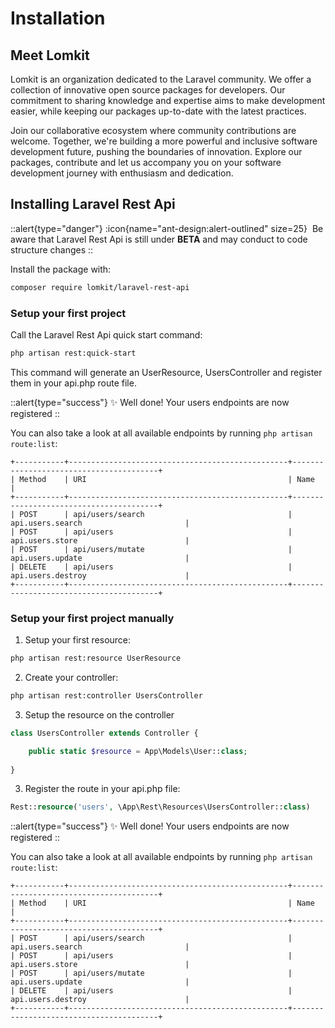 # Installation

## Meet Lomkit

Lomkit is an organization dedicated to the Laravel community. We offer a collection of innovative open source packages for developers. Our commitment to sharing knowledge and expertise aims to make development easier, while keeping our packages up-to-date with the latest practices.

Join our collaborative ecosystem where community contributions are welcome. Together, we're building a more powerful and inclusive software development future, pushing the boundaries of innovation. Explore our packages, contribute and let us accompany you on your software development journey with enthusiasm and dedication.

## Installing Laravel Rest Api

::alert{type="danger"}
:icon{name="ant-design:alert-outlined" size=25}&nbsp;
Be aware that Laravel Rest Api is still under **BETA** and may conduct to code structure changes
::

Install the package with:

```bash
composer require lomkit/laravel-rest-api
```

### Setup your first project

Call the Laravel Rest Api quick start command:

```bash
php artisan rest:quick-start
```

This command will generate an UserResource, UsersController and register them in your api.php route file.

::alert{type="success"}
✨ Well done! Your users endpoints are now registered
::

You can also take a look at all available endpoints by running `php artisan route:list`:
```
+-----------+-------------------------------------------------+----------------------------------------+  
| Method    | URI                                             | Name                                   |  
+-----------+-------------------------------------------------+----------------------------------------+  
| POST      | api/users/search                                | api.users.search                       |  
| POST      | api/users                                       | api.users.store                        |  
| POST      | api/users/mutate                                | api.users.update                       |  
| DELETE    | api/users                                       | api.users.destroy                      |  
+-----------+-------------------------------------------------+----------------------------------------+
```

### Setup your first project manually

1. Setup your first resource:

```bash
php artisan rest:resource UserResource
```

2. Create your controller:

```bash
php artisan rest:controller UsersController
```

3. Setup the resource on the controller

```php
class UsersController extends Controller {

    public static $resource = App\Models\User::class;
    
}
```

3. Register the route in your api.php file:

```php [api.php]
Rest::resource('users', \App\Rest\Resources\UsersController::class)
```

::alert{type="success"}
✨ Well done! Your users endpoints are now registered
::

You can also take a look at all available endpoints by running `php artisan route:list`:  
```
+-----------+-------------------------------------------------+----------------------------------------+  
| Method    | URI                                             | Name                                   |  
+-----------+-------------------------------------------------+----------------------------------------+  
| POST      | api/users/search                                | api.users.search                       |  
| POST      | api/users                                       | api.users.store                        |  
| POST      | api/users/mutate                                | api.users.update                       |  
| DELETE    | api/users                                       | api.users.destroy                      |  
+-----------+-------------------------------------------------+----------------------------------------+
```

